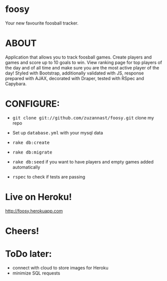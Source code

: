 # foosy
Your new favourite foosball tracker.

# ABOUT
Application that allows you to track foosball games. Create players and games and score up to 10 goals to win. View ranking page for top players of the day and of all time and make sure you are the most active player of the day! Styled with Bootstrap, additionally validated with JS, response prepared with AJAX, decorated with Draper, tested with RSpec and Capybara.

# CONFIGURE:

* <tt>git clone git://github.com/zuzannast/foosy.git</tt> clone my repo

* Set up <tt>database.yml</tt> with your mysql data

* <tt>rake db:create</tt>

* <tt>rake db:migrate</tt>

* <tt>rake db:seed</tt> if you want to have players and empty games added automatically

* <tt>rspec</tt> to check if tests are passing

# Live on Heroku!
http://foosy.herokuapp.com

# Cheers!

# ToDo later:
* connect with cloud to store images for Heroku
* minimize SQL requests

